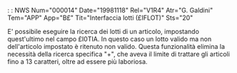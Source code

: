  :  : NWS Num="000014" Date="19981118" Rel="V1R4" Atr="G. Galdini" Tem="APP" App="B£" Tit="Interfaccia lotti (£IFLOT)" Sts="20"

E' possibile eseguire la ricerca dei lotti di un articolo, impostando quest'ultimo nel campo £I0TIA.
In questo caso un lotto valido ma non dell'articolo impostato è ritenuto non valido.
Questa funzionalità elimina la necessità della ricerca specifica "+", che aveva il limite di trattare gli articoli fino a 13 caratteri, oltre ad essere più laboriosa.

